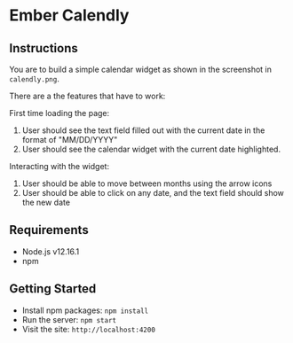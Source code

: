 # Ember Calendly

## Instructions

You are to build a simple calendar widget as shown in the screenshot in
`calendly.png`.

There are a the features that have to work:

First time loading the page:

1. User should see the text field filled out with the current date in the format of "MM/DD/YYYY"
2. User should see the calendar widget with the current date highlighted.

Interacting with the widget:

1. User should be able to move between months using the arrow icons
2. User should be able to click on any date, and the text field should show the new date

## Requirements

- Node.js v12.16.1
- npm

## Getting Started

- Install npm packages: `npm install`
- Run the server: `npm start`
- Visit the site: `http://localhost:4200`
